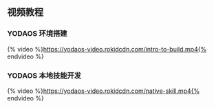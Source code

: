 ## 视频教程

### YODAOS 环境搭建
{% video %}https://yodaos-video.rokidcdn.com/intro-to-build.mp4{% endvideo %}

### YODAOS 本地技能开发
{% video %}https://yodaos-video.rokidcdn.com/native-skill.mp4{% endvideo %}
